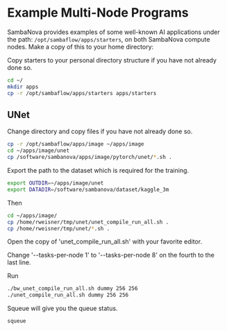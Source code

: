 # Example Multi-Node Programs

SambaNova provides examples of some well-known AI applications under the path: `/opt/sambaflow/apps/starters`, on both SambaNova compute nodes. Make a copy of this to your home directory:

Copy starters to your personal directory structure if you have not already done so.

```bash
cd ~/
mkdir apps
cp -r /opt/sambaflow/apps/starters apps/starters
```

## UNet

Change directory and copy files if you have not already done so.

```bash
cp -r /opt/sambaflow/apps/image ~/apps/image
cd ~/apps/image/unet
cp /software/sambanova/apps/image/pytorch/unet/*.sh .
```

Export the path to the dataset which is required for the training.

```bash
export OUTDIR=~/apps/image/unet
export DATADIR=/software/sambanova/dataset/kaggle_3m
```

Then

```bash
cd ~/apps/image/
cp /home/rweisner/tmp/unet/unet_compile_run_all.sh .
cp /home/rweisner/tmp/unet/*.sh .
```

Open the copy of 'unet_compile_run_all.sh' with your favorite editor.

Change '--tasks-per-node 1' to '--tasks-per-node 8' on the fourth to the last line.

Run

```bash
./bw_unet_compile_run_all.sh dummy 256 256
./unet_compile_run_all.sh dummy 256 256
```

Squeue will give you the queue status.

```bash
squeue
```

